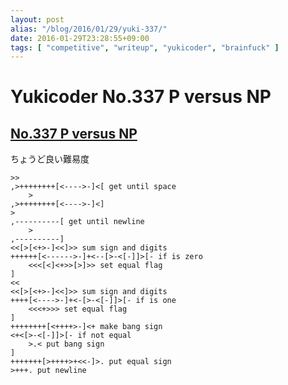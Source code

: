 ```yaml
---
layout: post
alias: "/blog/2016/01/29/yuki-337/"
date: 2016-01-29T23:28:55+09:00
tags: [ "competitive", "writeup", "yukicoder", "brainfuck" ]
---
```


# Yukicoder No.337 P versus NP

## [No.337 P versus NP](http://yukicoder.me/problems/798)

ちょうど良い難易度

``` brainfuck
>>
,>++++++++[<---->-]<[ get until space
    >
,>++++++++[<---->-]<]
>
,----------[ get until newline
    >
,----------]
<<[>[<+>-]<<]>> sum sign and digits
++++++[<------>-]+<--[>-<[-]]>[- if is zero
    <<<[<]<+>>[>]>> set equal flag
]
<<
<<[>[<+>-]<<]>> sum sign and digits
++++[<---->-]+<-[>-<[-]]>[- if is one
    <<<+>>> set equal flag
]
++++++++[<++++>-]<+ make bang sign
<+<[>-<[-]]>[- if not equal
    >.< put bang sign
]
+++++++[>++++>+<<-]>. put equal sign
>+++. put newline
```

